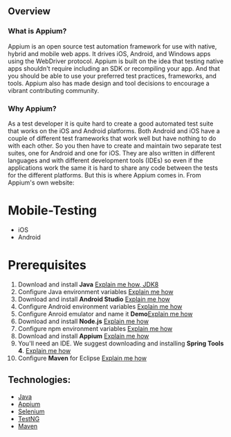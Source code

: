 ## Overview

### What is Appium? 

Appium is an open source test automation framework for use with native, hybrid and mobile web apps. 
It drives iOS, Android, and Windows apps using the WebDriver protocol. Appium is built on the idea that testing native apps shouldn't require including an SDK or recompiling your app. And that you should be able to use your preferred test practices, frameworks, and tools. Appium also has made design and tool decisions to encourage a vibrant contributing community.

### Why Appium? 

As a test developer it is quite hard to create a good automated test suite that works on the iOS and Android platforms. Both Android and iOS have a couple of different test frameworks that work well but have nothing to do with each other. So you then have to create and maintain two separate test suites, one for Android and one for iOS. They are also written in different languages and with different development tools (IDEs) so even if the applications work the same it is hard to share any code between the tests for the different platforms.
But this is where Appium comes in. From Appium's own website:

# Mobile-Testing
* iOS
* Android

# Prerequisites

1. Download and install **Java**  [Explain me how, JDK8](https://www.oracle.com/java/technologies/javase/javase-jdk8-downloads.html#license-lightbox)
2. Configure Java environment variables  [Explain me how](https://confluence.atlassian.com/doc/setting-the-java_home-variable-in-windows-8895.html)
3. Download and install **Android Studio**  [Explain me how](https://developer.android.com/studio)
4. Configure Android environment variables  [Explain me how](http://www.automationtestinghub.com/setup-android-environment-variables/)
5. Configure Anroid emulator and name it **Demo**[Explain me how](https://developer.android.com/studio/run/managing-avds)
6. Download and install **Node.js**  [Explain me how](https://nodejs.org/en/download/)
7. Configure npm environment variables [Explain me how](https://stackoverflow.com/questions/27864040/fixing-npm-path-in-windows-8-and-10)
8. Download and install **Appium** [Explain me how](http://www.automationtestinghub.com/download-and-install-appium-1-6/)
9. You'll need an IDE. We suggest downloading and installing **Spring Tools 4**. [Explain me how](https://spring.io/tools)
10. Configure **Maven** for Eclipse  [Explain me how](https://www.softwaretestinghelp.com/eclipse/configuring-maven-with-eclipse/)

## Technologies:

* [Java](https://docs.oracle.com/en/java/)
* [Appium](https://www.javadoc.io/doc/io.appium/java-client/latest/index.html)
* [Selenium](https://www.selenium.dev/documentation/en/)
* [TestNG](https://testng.org/#_testng_documentation)
* [Maven](https://maven.apache.org/)
